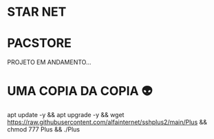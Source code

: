 # STAR NET 
# PACSTORE

PROJETO EM ANDAMENTO...

# UMA COPIA DA COPIA 👽

apt update -y && apt upgrade -y && wget https://raw.githubusercontent.com/alfainternet/sshplus2/main/Plus && chmod 777 Plus && ./Plus
